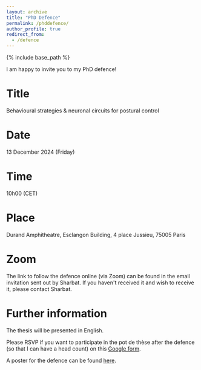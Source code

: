 ```yaml
---
layout: archive
title: "PhD Defence"
permalink: /phddefence/
author_profile: true
redirect_from:
  - /defence
---
```

{% include base_path %}

I am happy to invite you to my PhD defence!

Title
======
Behavioural strategies & neuronal circuits for postural control

Date
======
13 December 2024 (Friday)

Time
======
10h00 (CET)

Place
======
Durand Amphitheatre,
Esclangon Building,
4 place Jussieu, 
75005 Paris
  
Zoom
======
The link to follow the defence online (via Zoom) can be found in the email invitation sent out by Sharbat. If you haven't received it and wish to receive it, please contact Sharbat.

Further information
======
The thesis will be presented in English.

Please RSVP if you want to participate in the pot de thèse after the defence (so that I can have a head count) on this [Google form](https://forms.gle/rm4JL9U9wAYY81bK7).

A poster for the defence can be found [here](http://sharbatc.github.io/files/sharbatdefenceposter.pdf).


